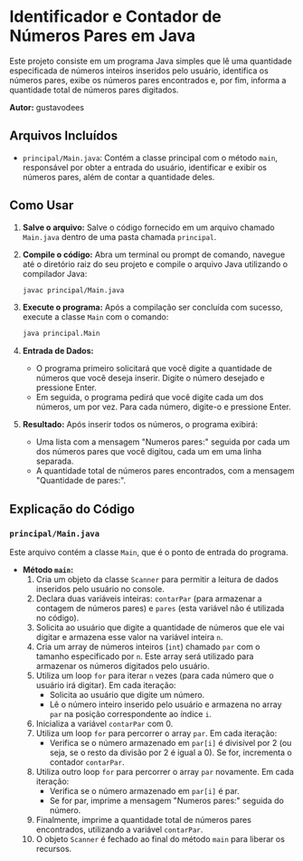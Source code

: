 # Identificador e Contador de Números Pares em Java

Este projeto consiste em um programa Java simples que lê uma quantidade especificada de números inteiros inseridos pelo usuário, identifica os números pares, exibe os números pares encontrados e, por fim, informa a quantidade total de números pares digitados.

**Autor:** gustavodees

## Arquivos Incluídos

* `principal/Main.java`: Contém a classe principal com o método `main`, responsável por obter a entrada do usuário, identificar e exibir os números pares, além de contar a quantidade deles.

## Como Usar

1.  **Salve o arquivo:** Salve o código fornecido em um arquivo chamado `Main.java` dentro de uma pasta chamada `principal`.
2.  **Compile o código:** Abra um terminal ou prompt de comando, navegue até o diretório raiz do seu projeto e compile o arquivo Java utilizando o compilador Java:

    ```bash
    javac principal/Main.java
    ```

3.  **Execute o programa:** Após a compilação ser concluída com sucesso, execute a classe `Main` com o comando:

    ```bash
    java principal.Main
    ```

4.  **Entrada de Dados:**
    * O programa primeiro solicitará que você digite a quantidade de números que você deseja inserir. Digite o número desejado e pressione Enter.
    * Em seguida, o programa pedirá que você digite cada um dos números, um por vez. Para cada número, digite-o e pressione Enter.

5.  **Resultado:** Após inserir todos os números, o programa exibirá:
    * Uma lista com a mensagem "Numeros pares:" seguida por cada um dos números pares que você digitou, cada um em uma linha separada.
    * A quantidade total de números pares encontrados, com a mensagem "Quantidade de pares:".

## Explicação do Código

### `principal/Main.java`

Este arquivo contém a classe `Main`, que é o ponto de entrada do programa.

* **Método `main`:**
    1.  Cria um objeto da classe `Scanner` para permitir a leitura de dados inseridos pelo usuário no console.
    2.  Declara duas variáveis inteiras: `contarPar` (para armazenar a contagem de números pares) e `pares` (esta variável não é utilizada no código).
    3.  Solicita ao usuário que digite a quantidade de números que ele vai digitar e armazena esse valor na variável inteira `n`.
    4.  Cria um array de números inteiros (`int`) chamado `par` com o tamanho especificado por `n`. Este array será utilizado para armazenar os números digitados pelo usuário.
    5.  Utiliza um loop `for` para iterar `n` vezes (para cada número que o usuário irá digitar). Em cada iteração:
        * Solicita ao usuário que digite um número.
        * Lê o número inteiro inserido pelo usuário e armazena no array `par` na posição correspondente ao índice `i`.
    6.  Inicializa a variável `contarPar` com 0.
    7.  Utiliza um loop `for` para percorrer o array `par`. Em cada iteração:
        * Verifica se o número armazenado em `par[i]` é divisível por 2 (ou seja, se o resto da divisão por 2 é igual a 0). Se for, incrementa o contador `contarPar`.
    8.  Utiliza outro loop `for` para percorrer o array `par` novamente. Em cada iteração:
        * Verifica se o número armazenado em `par[i]` é par.
        * Se for par, imprime a mensagem "Numeros pares:" seguida do número.
    9.  Finalmente, imprime a quantidade total de números pares encontrados, utilizando a variável `contarPar`.
    10. O objeto `Scanner` é fechado ao final do método `main` para liberar os recursos.
